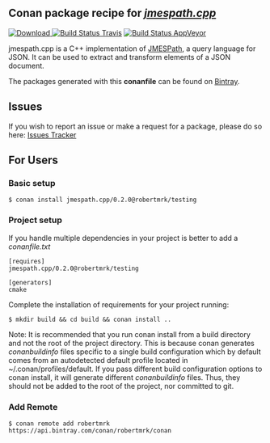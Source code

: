 ## Conan package recipe for [*jmespath.cpp*](https://github.com/robertmrk/jmespath.cpp)
[![Download](https://api.bintray.com/packages/robertmrk/conan/jmespath.cpp%3Arobertmrk/images/download.svg) ](https://bintray.com/robertmrk/conan/jmespath.cpp%3Arobertmrk/_latestVersion)
[![Build Status Travis](https://travis-ci.org/robertmrk/conan-jmespath.cpp.svg?branch=master)](https://travis-ci.org/robertmrk/conan-jmespath.cpp)
[![Build Status AppVeyor](https://ci.appveyor.com/api/projects/status/wtchojaiohn3f6nt?svg=true)](https://ci.appveyor.com/project/robertmrk/conan-jmespath-cpp)

jmespath.cpp is a C++ implementation of [JMESPath](http://jmespath.org/), a query language for JSON. It can be used to extract and transform elements of a JSON document.

The packages generated with this **conanfile** can be found on [Bintray](https://bintray.com/robertmrk/conan/jmespath.cpp%3Arobertmrk).

## Issues
If you wish to report an issue or make a request for a package, please do so here:
[Issues Tracker](https://github.com/robertmrk/conan-jmespath.cpp/issues)

## For Users

### Basic setup
    $ conan install jmespath.cpp/0.2.0@robertmrk/testing

### Project setup
If you handle multiple dependencies in your project is better to add a *conanfile.txt*

    [requires]
    jmespath.cpp/0.2.0@robertmrk/testing

    [generators]
    cmake

Complete the installation of requirements for your project running:

    $ mkdir build && cd build && conan install ..

Note: It is recommended that you run conan install from a build directory and not the root of the project directory.  This is because conan generates *conanbuildinfo* files specific to a single build configuration which by default comes from an autodetected default profile located in ~/.conan/profiles/default.  If you pass different build configuration options to conan install, it will generate different *conanbuildinfo* files.  Thus, they should not be added to the root of the project, nor committed to git.

### Add Remote
    $ conan remote add robertmrk https://api.bintray.com/conan/robertmrk/conan
